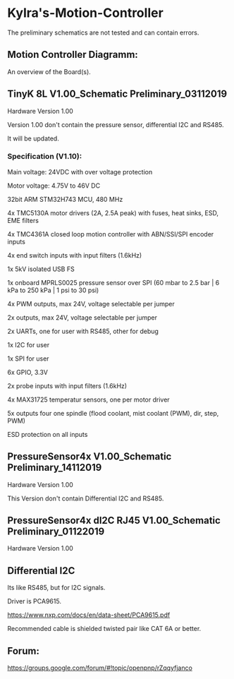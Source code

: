 # Kylra's-Motion-Controller


The preliminary schematics are not tested and can contain errors.


## Motion Controller Diagramm:
An overview of the Board(s).


## TinyK 8L V1.00_Schematic Preliminary_03112019
Hardware Version 1.00

Version 1.00 don't contain the pressure sensor, differential I2C and RS485.

It will be updated.


### Specification (V1.10):

Main voltage: 24VDC with over voltage protection

Motor voltage: 4.75V to 46V DC

32bit ARM STM32H743 MCU, 480 MHz

4x TMC5130A motor drivers (2A, 2.5A peak) with fuses, heat sinks, ESD, EME filters

4x TMC4361A closed loop motion controller with ABN/SSI/SPI encoder inputs

4x end switch inputs with input filters (1.6kHz)

1x 5kV isolated USB FS

1x onboard MPRLS0025 pressure sensor over SPI (60 mbar to 2.5 bar | 6 kPa to 250 kPa | 1 psi to 30 psi)

4x PWM outputs, max 24V, voltage selectable per jumper

2x outputs, max 24V, voltage selectable per jumper

2x UARTs, one for user with RS485, other for debug

1x I2C for user

1x SPI for user

6x GPIO, 3.3V

2x probe inputs with input filters (1.6kHz)

4x MAX31725 temperatur sensors, one per motor driver

5x outputs four one spindle (flood coolant, mist coolant (PWM), dir, step, PWM)

ESD protection on all inputs


## PressureSensor4x V1.00_Schematic Preliminary_14112019
Hardware Version 1.00

This Version don't contain Differential I2C and RS485.


## PressureSensor4x dI2C RJ45 V1.00_Schematic Preliminary_01122019
Hardware Version 1.00


## Differential I2C
Its like RS485, but for I2C signals.

Driver is PCA9615.

https://www.nxp.com/docs/en/data-sheet/PCA9615.pdf

Recommended cable is shielded twisted pair like CAT 6A or better.


## Forum:
https://groups.google.com/forum/#!topic/openpnp/rZqqyfjanco
